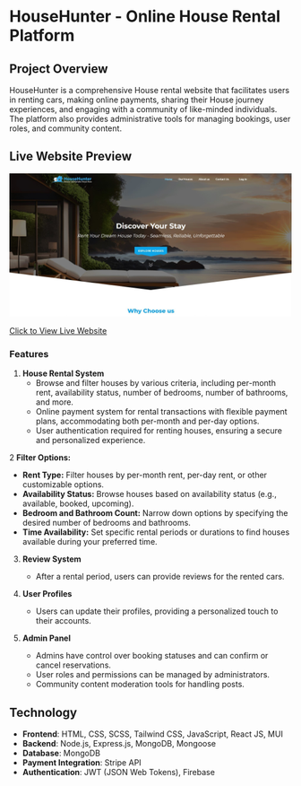 # HouseHunter - Online House Rental Platform

## Project Overview

HouseHunter is a comprehensive House rental website that facilitates users in renting cars, making online payments, sharing their House journey experiences, and engaging with a community of like-minded individuals. The platform also provides administrative tools for managing bookings, user roles, and community content.

## Live Website Preview

[![Project Screenshot](https://github.com/Nahid4306053/HouseHunter-client/blob/b433be35d483be834f525e0a599854bb3ec5711f/public/images/full_web_priview.jpg)](https://househunterv2.netlify.app/)

[Click to View Live Website](https://househunterv2.netlify.app/)

### Features

1. **House Rental System**
   - Browse and filter houses by various criteria, including per-month rent, availability status, number of bedrooms, number of bathrooms, and more.
   - Online payment system for rental transactions with flexible payment plans, accommodating both per-month and per-day options.
   - User authentication required for renting houses, ensuring a secure and personalized experience.

2 **Filter Options:**
   - **Rent Type:** Filter houses by per-month rent, per-day rent, or other customizable options.
   - **Availability Status:** Browse houses based on availability status (e.g., available, booked, upcoming).
   - **Bedroom and Bathroom Count:** Narrow down options by specifying the desired number of bedrooms and bathrooms.
   - **Time Availability:** Set specific rental periods or durations to find houses available during your preferred time.

3. **Review System**

   - After a rental period, users can provide reviews for the rented cars.

4. **User Profiles**

   - Users can update their profiles, providing a personalized touch to their accounts.

5. **Admin Panel**
   - Admins have control over booking statuses and can confirm or cancel reservations.
   - User roles and permissions can be managed by administrators.
   - Community content moderation tools for handling posts.

## Technology

- **Frontend**: HTML, CSS, SCSS, Tailwind CSS, JavaScript, React JS, MUI
- **Backend**: Node.js, Express.js, MongoDB, Mongoose
- **Database**: MongoDB
- **Payment Integration**: Stripe API
- **Authentication**: JWT (JSON Web Tokens), Firebase
